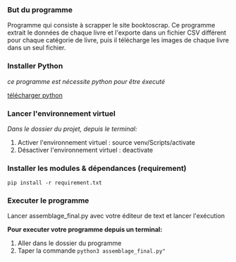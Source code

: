 
### But du programme
Programme qui consiste à scrapper le site booktoscrap. Ce programme extrait le données de chaque livre
et l'exporte dans un fichier CSV différent pour chaque catégorie de livre, puis il télécharge les images de chaque livre
dans un seul fichier.

### Installer Python
*ce programme est nécessite python pour être éxecuté*

[télécharger python](https://www.python.org/downloads/)

### Lancer l'environnement virtuel
*Dans le dossier du projet, depuis le terminal:*
1. Activer l'environnement virtuel : source venv/Scripts/activate
2. Désactiver l'environnement virtuel : deactivate



### Installer les modules & dépendances (requirement)

`pip install -r requirement.txt`
 
### Executer le programme

Lancer assemblage_final.py avec votre éditeur de text et lancer l'exécution

**Pour executer votre programme depuis un terminal:**
1. Aller dans le dossier du programme 
2. Taper la commande `python3 assemblage_final.py"`

